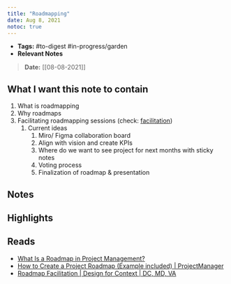 ```yaml
---
title: "Roadmapping"
date: Aug 8, 2021
notoc: true
---
```


- **Tags:** #to-digest #in-progress/garden 
- **Relevant Notes**

> **Date:** [[08-08-2021]]

## What I want this note to contain
1. What is roadmapping
2. Why roadmaps
3. Facilitating roadmapping sessions (check: [facilitation](moc/facilitation.md))
	1. Current ideas
		1. Miro/ Figma collaboration board
		2. Align with vision and create KPIs
		3. Where do we want to see project for next months with sticky notes
		4. Voting process
		5. Finalization of roadmap & presentation

## Notes

## Highlights

## Reads
- [What Is a Roadmap in Project Management?](https://www.wrike.com/project-management-guide/faq/what-is-a-roadmap-in-project-management/)
- [How to Create a Project Roadmap (Example included) | ProjectManager](https://www.projectmanager.com/blog/tips-for-project-roadmap)
- [Roadmap Facilitation | Design for Context | DC, MD, VA](https://www.designforcontext.com/services/roadmap-facilitation)